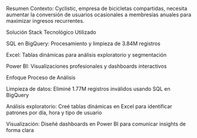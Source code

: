
Resumen
Contexto: Cyclistic, empresa de bicicletas compartidas, necesita aumentar la conversión de usuarios ocasionales a membresías anuales para maximizar ingresos recurrentes.

Solución
Stack Tecnológico Utilizado

SQL en BigQuery: Procesamiento y limpieza de 3.84M registros

Excel: Tablas dinámicas para análisis exploratorio y segmentación

Power BI: Visualizaciones profesionales y dashboards interactivos


 
Enfoque
Proceso de Análisis

Limpieza de datos: Eliminé 1.77M registros inválidos usando SQL en BigQuery

Análisis exploratorio: Creé tablas dinámicas en Excel para identificar patrones por día, hora y tipo de usuario

Visualización: Diseñé dashboards en Power BI para comunicar insights de forma clara
